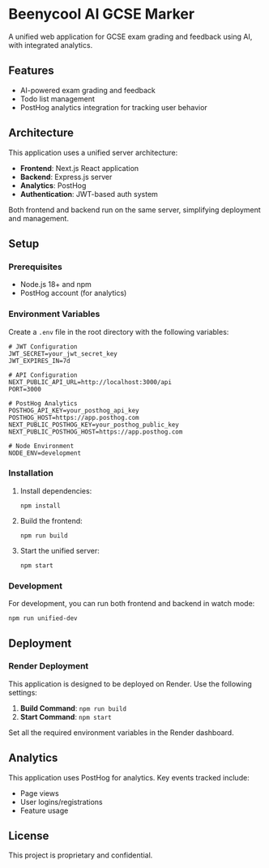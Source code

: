 # Beenycool AI GCSE Marker

A unified web application for GCSE exam grading and feedback using AI, with integrated analytics.

## Features

- AI-powered exam grading and feedback
- Todo list management
- PostHog analytics integration for tracking user behavior

## Architecture

This application uses a unified server architecture:

- **Frontend**: Next.js React application
- **Backend**: Express.js server
- **Analytics**: PostHog
- **Authentication**: JWT-based auth system

Both frontend and backend run on the same server, simplifying deployment and management.

## Setup

### Prerequisites

- Node.js 18+ and npm
- PostHog account (for analytics)

### Environment Variables

Create a `.env` file in the root directory with the following variables:

```
# JWT Configuration
JWT_SECRET=your_jwt_secret_key
JWT_EXPIRES_IN=7d

# API Configuration
NEXT_PUBLIC_API_URL=http://localhost:3000/api
PORT=3000

# PostHog Analytics
POSTHOG_API_KEY=your_posthog_api_key
POSTHOG_HOST=https://app.posthog.com
NEXT_PUBLIC_POSTHOG_KEY=your_posthog_public_key
NEXT_PUBLIC_POSTHOG_HOST=https://app.posthog.com

# Node Environment
NODE_ENV=development
```

### Installation

1. Install dependencies:
   ```
   npm install
   ```

2. Build the frontend:
   ```
   npm run build
   ```

3. Start the unified server:
   ```
   npm start
   ```

### Development

For development, you can run both frontend and backend in watch mode:

```
npm run unified-dev
```

## Deployment

### Render Deployment

This application is designed to be deployed on Render. Use the following settings:

1. **Build Command**: `npm run build`
2. **Start Command**: `npm start`

Set all the required environment variables in the Render dashboard.

## Analytics

This application uses PostHog for analytics. Key events tracked include:

- Page views
- User logins/registrations
- Feature usage

## License

This project is proprietary and confidential. 